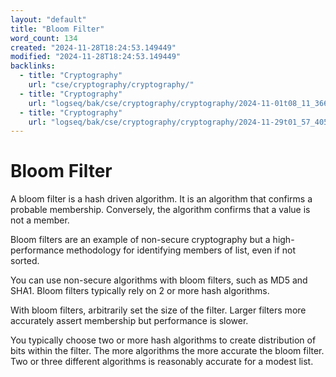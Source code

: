 ```yaml
---
layout: "default"
title: "Bloom Filter"
word_count: 134
created: "2024-11-28T18:24:53.149449"
modified: "2024-11-28T18:24:53.149449"
backlinks:
  - title: "Cryptography"
    url: "cse/cryptography/cryptography/"
  - title: "Cryptography"
    url: "logseq/bak/cse/cryptography/cryptography/2024-11-01t08_11_36626zdesktop/"
  - title: "Cryptography"
    url: "logseq/bak/cse/cryptography/cryptography/2024-11-29t01_57_40576zdesktop/"
---
```

# Bloom Filter

A bloom filter is a hash driven algorithm. It is an algorithm that confirms a probable membership. Conversely, the algorithm confirms that a value is not a member.

Bloom filters are an example of non-secure cryptography but a high- performance methodology for identifying members of list, even if not sorted.

You can use non-secure algorithms with bloom filters, such as MD5 and SHA1. Bloom filters typically rely on 2 or more hash algorithms.

With bloom filters, arbitrarily set the size of the filter. Larger filters more accurately assert membership but performance is slower.

You typically choose two or more hash algorithms to create distribution of bits within the filter. The more algorithms the more accurate the bloom filter. Two or three different algorithms is reasonably accurate for a modest list.